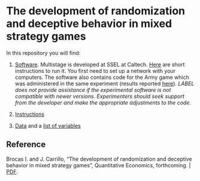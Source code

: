 # The development of randomization and deceptive behavior in mixed strategy games

In this repository you will find: 

1. [Software](https://github.com/labelinstitute/dev_DM/tree/main/Hide/Software). Multistage is developed at SSEL at Caltech. [Here](https://drive.google.com/file/d/1jp9XA6YVJm3eW9_c4rYbBQtlSfmJg9XO/view) are short instructions to run it. You first need to set up a network with your computers.  The software also contains code for the Army game which was administered in the same experiment (results reported [here](https://isabellebrocas.org/Research/army.pdf)). *LABEL does not provide assistance if the experimental software is not compatible with newer versions. Experimenters should seek support from the developer and make the appropriate adjustments to the code.*

2. [Instructions](https://raw.githubusercontent.com/labelinstitute/dev_DM/main/Hide/Instructions_Hide.pdf) 

3. [Data](https://github.com/labelinstitute/dev_DM/tree/main/Hide/Data) and a [list of variables](https://raw.githubusercontent.com/labelinstitute/dev_DM/main/Hide/Variables_Hide.pdf)


## Reference
Brocas I. and J. Carrillo, “The development of randomization and deceptive behavior in mixed strategy games”, Quantitative Economics, forthcoming. | [PDF](http://isabellebrocas.org/Research/Hide.pdf).
